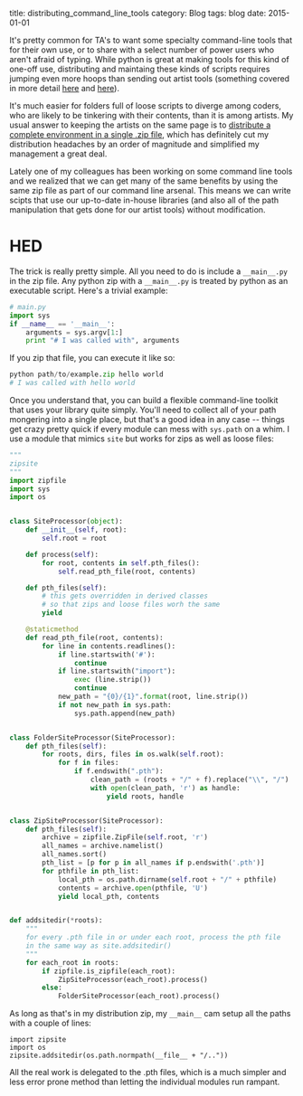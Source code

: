 title: distributing_command_line_tools
category: Blog
tags: blog
date: 2015-01-01

It's pretty common for TA's to want some specialty command-line tools that for their own use, or to share with a select number of power users who aren't afraid of typing.  While python is great at making tools for this kind of one-off use, distributing and maintaing these kinds of scripts  requires jumping even more hoops than sending out artist tools (something covered in more detail [here](http://techartsurvival.blogspot.com/2014/06/save-environment.html) and [here](http://techartsurvival.blogspot.com/2014/07/save-environment-2-i-am-egg-man.html)). 

It's much easier for folders full of loose scripts to diverge among coders, who are likely to be tinkering with their contents, than it is among artists.  My usual answer to keeping the artists on the same page is to [distribute a complete environment in a single .zip file](http://techartsurvival.blogspot.com/2014/07/save-environment-2-i-am-egg-man.html), which has definitely cut my distribution headaches by an order of magnitude and simplified my management a great deal.

Lately one of my colleagues has been working on some command line tools and we realized that we can get many of the same benefits by using the same zip file as part of our command line arsenal.  This means we can write scipts that use our up-to-date in-house libraries (and also all of the path manipulation that gets done for our artist tools) without modification.

HED
===

The trick is really pretty simple. All you need to do is include a `__main__.py` in the zip file.  Any python zip with a `__main__.py` is treated by python as an executable script.  Here's a trivial example:

```python
# main.py
import sys
if __name__ == '__main__':
    arguments = sys.argv[1:]
    print "# I was called with", arguments
```

If you zip that file, you can execute it like so:

```python
python path/to/example.zip hello world
# I was called with hello world
```

Once you understand that, you can build a flexible command-line toolkit that uses your library quite simply.  You'll need to collect all of your path mongering into a single place, but that's a good idea in any case -- things get crazy pretty quick if every module can mess with `sys.path` on a whim.  I use a module that mimics `site` but works for zips as well as loose files:

```python
"""
zipsite
"""
import zipfile
import sys
import os


class SiteProcessor(object):
    def __init__(self, root):
        self.root = root

    def process(self):
        for root, contents in self.pth_files():
            self.read_pth_file(root, contents)

    def pth_files(self):
        # this gets overridden in derived classes
        # so that zips and loose files worh the same
        yield

    @staticmethod
    def read_pth_file(root, contents):
        for line in contents.readlines():
            if line.startswith('#'):
                continue
            if line.startswith("import"):
                exec (line.strip())
                continue
            new_path = "{0}/{1}".format(root, line.strip())
            if not new_path in sys.path:
                sys.path.append(new_path)


class FolderSiteProcessor(SiteProcessor):
    def pth_files(self):
        for roots, dirs, files in os.walk(self.root):
            for f in files:
                if f.endswith(".pth"):
                    clean_path = (roots + "/" + f).replace("\\", "/")
                    with open(clean_path, 'r') as handle:
                        yield roots, handle


class ZipSiteProcessor(SiteProcessor):
    def pth_files(self):
        archive = zipfile.ZipFile(self.root, 'r')
        all_names = archive.namelist()
        all_names.sort()
        pth_list = [p for p in all_names if p.endswith('.pth')]
        for pthfile in pth_list:
            local_pth = os.path.dirname(self.root + "/" + pthfile)
            contents = archive.open(pthfile, 'U')
            yield local_pth, contents


def addsitedir(*roots):
    """
    for every .pth file in or under each root, process the pth file
    in the same way as site.addsitedir()
    """
    for each_root in roots:
        if zipfile.is_zipfile(each_root):
            ZipSiteProcessor(each_root).process()
        else:
            FolderSiteProcessor(each_root).process()
```

As long as that's in my distribution zip, my `__main__` cam setup all the paths with a couple of lines:

```
import zipsite
import os
zipsite.addsitedir(os.path.normpath(__file__ + "/.."))
```

All the real work is delegated to the .pth files, which is a much simpler and less error prone method than letting the individual modules run rampant.

